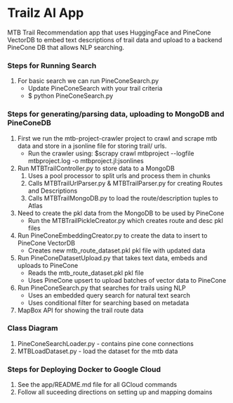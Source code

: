 # Trailz AI App 
MTB Trail Recommendation app that uses HuggingFace and PineCone
VectorDB to embed text descriptions of trail data and upload
to a backend PineCone DB that allows NLP searching. 

### Steps for Running Search ###

1. For basic search we can run PineConeSearch.py
    * Update PineConeSearch with your trail criteria 
    * $ python PineConeSearch.py

### Steps for generating/parsing data, uploading to MongoDB and PineConeDB

1. First we run the mtb-project-crawler project to crawl and scrape mtb data and store in a jsonline file for storing trail/ urls. 
    * Run the crawler using: 
        $scrapy crawl mtbproject --logfile mtbproject.log -o mtbproject.jl:jsonlines
2. Run MTBTrailController.py to store data to a MongoDB 
    1. Uses a pool processor to split urls and process them in chunks
    2. Calls MTBTrailUrlParser.py & MTBTrailParser.py for creating Routes and Descriptions
    3. Calls MTBTrailMongoDB.py to load the route/description tuples to Atlas
3. Need to create the pkl data from the MongoDB to be used by PineCone
    * Run the MTBTrailPickleCreator.py which creates route and desc pkl files
4. Run PineConeEmbeddingCreator.py to create the data to insert to PineCone VectorDB
    * Creates new mtb_route_dataset.pkl pkl file with updated data 
5. Run PineConeDatasetUpload.py that takes text data, embeds and uploads to PineCone
    * Reads the mtb_route_dataset.pkl pkl file 
    * Uses PineCone upsert to upload batches of vector data to PineCone 
6. Run PineConeSearch.py that searches for trails using NLP
    * Uses an embedded query search for natural text search
    * Uses conditional filter for searching based on metadata
7. MapBox API for showing the trail route data 

### Class Diagram

1. PineConeSearchLoader.py - contains pine cone connections
2. MTBLoadDataset.py - load the dataset for the mtb data

### Steps for Deploying Docker to Google Cloud

1. See the app/README.md file for all GCloud commands
2. Follow all suceeding directions on setting up and mapping domains

